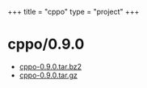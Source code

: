+++
title = "cppo"
type = "project"
+++

# cppo/0.9.0
* [cppo-0.9.0.tar.bz2](/cppo/cppo/0.9.0/cppo-0.9.0.tar.bz2)
* [cppo-0.9.0.tar.gz](/cppo/cppo/0.9.0/cppo-0.9.0.tar.gz)
